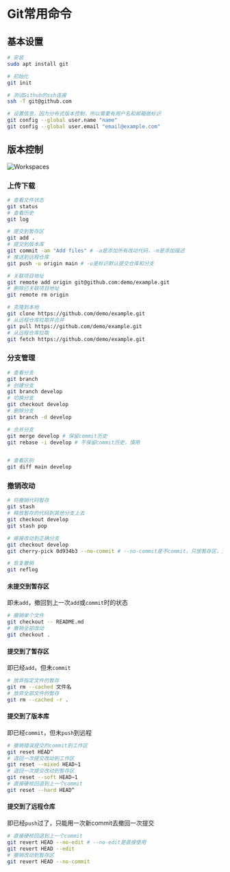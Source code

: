 # Git常用命令

## 基本设置

```bash
# 安装
sudo apt install git

# 初始化
git init

# 测试Github的ssh连接
ssh -T git@github.com

# 设置信息，因为分布式版本控制，所以需要有用户名和邮箱做标识
git config --global user.name "name"
git config --global user.email "email@example.com"
```

## 版本控制

![Workspaces](https://s3.ax1x.com/2020/11/27/DDkIk4.jpg)

### 上传下载

```bash
# 查看文件状态
git status
# 查看历史
git log

# 提交到暂存区
git add .
# 提交到版本库
git commit -am "Add files" # -a是添加所有改动代码，-m是添加描述
# 推送到远程仓库
git push -u origin main # -u是标识默认提交仓库和分支

# 关联项目地址
git remote add origin git@github.com:demo/example.git
# 删除已关联项目地址
git remote rm origin

# 克隆到本地
git clone https://github.com/demo/example.git
# 从远程仓库拉取并合并
git pull https://github.com/demo/example.git
# 从远程仓库拉取
git fetch https://github.com/demo/example.git
```

### 分支管理

```bash
# 查看分支
git branch
# 创建分支
git branch develop
# 切换分支
git checkout develop
# 删除分支
git branch -d develop

# 合并分支
git merge develop # 保留commit历史
git rebase -i develop # 不保留commit历史，慎用


# 查看区别
git diff main develop
```

### 撤销改动

```bash
# 将撤销代码暂存
git stash
# 释放暂存的代码到其他分支上去
git checkout develop
git stash pop

# 嫁接改动到正确分支
git checkout develop
git cherry-pick 0d934b3 --no-commit # --no-commit是不commit，只放暂存区，支持同时嫁接多个改动

# 恢复撤销
git reflog
```

#### 未提交到暂存区

即未`add`，撤回到上一次`add`或`commit`时的状态

```bash
# 撤销单个文件
git checkout -- README.md
# 撤销全部改动
git checkout .
```

#### 提交到了暂存区

即已经`add`，但未`commit`

```bash
# 放弃指定文件的暂存
git rm --cached 文件名
# 放弃全部文件的暂存
git rm --cached -r .
```

#### 提交到了版本库

即已经`commit`，但未`push`到远程

```bash
# 撤销错误提交的commit到工作区
git reset HEAD^
# 退回一次提交改动到工作区
git reset --mixed HEAD~1
# 退回一次提交改动到暂存区
git reset --soft HEAD~1
# 直接硬核回退到上一个commit
git reset --hard HEAD^
```

#### 提交到了远程仓库

即已经`push`过了，只能用一次新commit去撤回一次提交

```bash
# 直接硬核回退到上一个commit
git revert HEAD --no-edit # --no-edit是直接使用
git revert HEAD --edit
# 撤销改动到暂存区
git revert HEAD --no-commit
```
